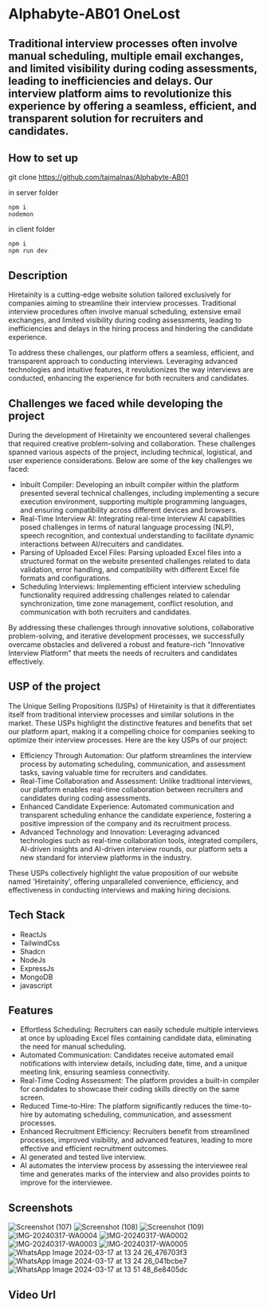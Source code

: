 ﻿# Alphabyte-AB01 OneLost

## Traditional interview processes often involve manual scheduling, multiple email exchanges, and limited visibility during coding assessments, leading to inefficiencies and delays. Our interview platform aims to revolutionize this experience by offering a seamless, efficient, and transparent solution for recruiters and candidates.

## How to set up

git clone https://github.com/tajmalnas/Alphabyte-AB01

in server folder
```
npm i
nodemon
```

in client folder
```
npm i
npm run dev
```

## Description
Hiretainity is a cutting-edge website solution tailored exclusively for companies aiming to streamline their interview processes. Traditional interview procedures often involve manual scheduling, extensive email exchanges, and limited visibility during coding assessments, leading to inefficiencies and delays in the hiring process and hindering the candidate experience.

To address these challenges, our platform offers a seamless, efficient, and transparent approach to conducting interviews. Leveraging advanced technologies and intuitive features, it revolutionizes the way interviews are conducted, enhancing the experience for both recruiters and candidates.

## Challenges we faced while developing the project
During the development of Hiretainity we encountered several challenges that required creative problem-solving and collaboration. These challenges spanned various aspects of the project, including technical, logistical, and user experience considerations. Below are some of the key challenges we faced:
- Inbuilt Compiler:
Developing an inbuilt compiler within the platform presented several technical challenges, including implementing a secure execution environment, supporting multiple programming languages, and ensuring compatibility across different devices and browsers.
- Real-Time Interview AI:
  Integrating real-time interview AI capabilities posed challenges in terms of natural language processing (NLP), speech recognition, and contextual understanding to facilitate dynamic interactions between AI/recuiters and candidates.
- Parsing of Uploaded Excel Files:
Parsing uploaded Excel files into a structured format on the website presented challenges related to data validation, error handling, and compatibility with different Excel file formats and configurations.
- Scheduling Interviews:
Implementing efficient interview scheduling functionality required addressing challenges related to calendar synchronization, time zone management, conflict resolution, and communication with both recruiters and candidates.

By addressing these challenges through innovative solutions, collaborative problem-solving, and iterative development processes, we successfully overcame obstacles and delivered a robust and feature-rich "Innovative Interview Platform" that meets the needs of recruiters and candidates effectively.

## USP of the project
The Unique Selling Propositions (USPs) of Hiretainity is that it differentiates itself from traditional interview processes and similar solutions in the market. These USPs highlight the distinctive features and benefits that set our platform apart, making it a compelling choice for companies seeking to optimize their interview processes. Here are the key USPs of our project:
- Efficiency Through Automation:
Our platform streamlines the interview process by automating scheduling, communication, and assessment tasks, saving valuable time for recruiters and candidates.
- Real-Time Collaboration and Assessment:
Unlike traditional interviews, our platform enables real-time collaboration between recruiters and candidates during coding assessments.
- Enhanced Candidate Experience:
Automated communication and transparent scheduling enhance the candidate experience, fostering a positive impression of the company and its recruitment process.
- Advanced Technology and Innovation:
Leveraging advanced technologies such as real-time collaboration tools, integrated compilers, AI-driven insights and AI-driven interview rounds, our platform sets a new standard for interview platforms in the industry.

These USPs collectively highlight the value proposition of our website named 'Hiretainity', offering unparalleled convenience, efficiency, and effectiveness in conducting interviews and making hiring decisions.

## Tech Stack
- ReactJs
- TailwindCss
- Shadcn
- NodeJs
- ExpressJs
- MongoDB
- javascript

## Features
- Effortless Scheduling: Recruiters can easily schedule multiple interviews at once by uploading Excel files containing candidate data, eliminating the need for manual scheduling.
- Automated Communication: Candidates receive automated email notifications with interview details, including date, time, and a unique meeting link, ensuring seamless connectivity.
- Real-Time Coding Assessment: The platform provides a built-in compiler for candidates to showcase their coding skills directly on the same screen. 
- Reduced Time-to-Hire: The platform significantly reduces the time-to-hire by automating scheduling, communication, and assessment processes.
- Enhanced Recruitment Efficiency: Recruiters benefit from streamlined processes, improved visibility, and advanced features, leading to more effective and efficient recruitment outcomes.
- AI generated and tested live interview.
- AI automates the interview process by assessing the interviewee real time and generates marks of the interview and also provides points to improve for the interviewee.

## Screenshots
![Screenshot (107)](https://github.com/tajmalnas/Alphabyte-AB01/assets/106643308/f5f21c0a-d7e9-4c1b-a90b-1333cb60286f)
![Screenshot (108)](https://github.com/tajmalnas/Alphabyte-AB01/assets/106643308/4dbc4756-8b85-44ff-af89-369b52ae355a)
![Screenshot (109)](https://github.com/tajmalnas/Alphabyte-AB01/assets/106643308/9be78dd7-b93a-4c4e-ae57-bc0669e6ab1f)
![IMG-20240317-WA0004](https://github.com/tajmalnas/Alphabyte-AB01/assets/106643308/06bec64f-a2fe-4bee-960d-c5303882e489)
![IMG-20240317-WA0002](https://github.com/tajmalnas/Alphabyte-AB01/assets/106643308/5f3bdd3a-214a-4656-9216-655269152111)
![IMG-20240317-WA0003](https://github.com/tajmalnas/Alphabyte-AB01/assets/106643308/0faa4f73-4132-4e8e-8534-2bfb263d4a91)
![IMG-20240317-WA0005](https://github.com/tajmalnas/Alphabyte-AB01/assets/106643308/d22375f8-191c-466f-9e74-346276975e49)
![WhatsApp Image 2024-03-17 at 13 24 26_476703f3](https://github.com/tajmalnas/Alphabyte-AB01/assets/106643308/8ef7f4a5-0147-4b28-acaf-41a97cae34bf)
![WhatsApp Image 2024-03-17 at 13 24 26_041bcbe7](https://github.com/tajmalnas/Alphabyte-AB01/assets/106643308/c854b2fa-f681-45f7-9eb1-7a994ecabdd2)
![WhatsApp Image 2024-03-17 at 13 51 48_6e8405dc](https://github.com/tajmalnas/Alphabyte-AB01/assets/106643308/3c5dcd88-df73-4175-bab1-0a814e1f7509)

## Video Url

